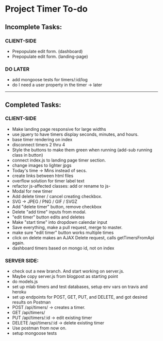 # Project Timer To-do

## Incomplete Tasks:

### CLIENT-SIDE
- Prepopulate edit form. (dashboard)
- Prepopulate edit form. (landing-page)

### DO LATER
- add mongoose tests for timers/:id/log
- do I need a user property in the timer -> later

-----

## Completed Tasks:

### CLIENT-SIDE
- Make landing page responsive for large widths
- use jquery to have timers display seconds, minutes, and hours.
- base timer rendering on index
- disconnect timers 2 thru 4
- Style the buttons to make them green when running (add-sub running class in button)
- connect index.js to landing page timer section.
- change images to lighter jpgs
- Today's time -> Mins instead of secs.
- create links between html files
- overflow solution for timer label text
- refactor js-affected classes: add or rename to js-<class>
- Modal for new timer
- Add delete timer / cancel creating checkbox.
- SVG -> JPEG / PNG / GIF / SVGZ
- Add "delete timer" button, remove checkbox
- Delete "add time" inputs from modal.
- "edit timer" button edits and deletes
- Make "start time" into dropdown calendar input
- Save everything, make a pull request, merge to master.
- make sure "edit timer" button works multiple times
- click on delete makes an AJAX Delete request, calls getTimersFromApi again.
- dashboard timers based on mongo id, not on index

### SERVER SIDE:
- check out a new branch. And start working on server.js.
- Maybe copy server.js from blogpost as starting point
- do models.js
- set up mlab timers and test databases, setup env vars on travis and heroku
- set up endpoints for POST, GET, PUT, and DELETE, and got desired results on Postman
- POST /api/timers/ -> creates a timer.
- GET /api/timers/
- PUT /api/timers/:id -> edit existing timer
- DELETE /api/timers/:id -> delete existing timer
- Use postman from now on.
- setup mongoose tests
